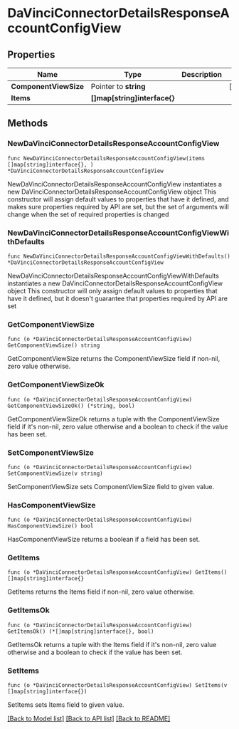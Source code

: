 # DaVinciConnectorDetailsResponseAccountConfigView

## Properties

Name | Type | Description | Notes
------------ | ------------- | ------------- | -------------
**ComponentViewSize** | Pointer to **string** |  | [optional] 
**Items** | **[]map[string]interface{}** |  | 

## Methods

### NewDaVinciConnectorDetailsResponseAccountConfigView

`func NewDaVinciConnectorDetailsResponseAccountConfigView(items []map[string]interface{}, ) *DaVinciConnectorDetailsResponseAccountConfigView`

NewDaVinciConnectorDetailsResponseAccountConfigView instantiates a new DaVinciConnectorDetailsResponseAccountConfigView object
This constructor will assign default values to properties that have it defined,
and makes sure properties required by API are set, but the set of arguments
will change when the set of required properties is changed

### NewDaVinciConnectorDetailsResponseAccountConfigViewWithDefaults

`func NewDaVinciConnectorDetailsResponseAccountConfigViewWithDefaults() *DaVinciConnectorDetailsResponseAccountConfigView`

NewDaVinciConnectorDetailsResponseAccountConfigViewWithDefaults instantiates a new DaVinciConnectorDetailsResponseAccountConfigView object
This constructor will only assign default values to properties that have it defined,
but it doesn't guarantee that properties required by API are set

### GetComponentViewSize

`func (o *DaVinciConnectorDetailsResponseAccountConfigView) GetComponentViewSize() string`

GetComponentViewSize returns the ComponentViewSize field if non-nil, zero value otherwise.

### GetComponentViewSizeOk

`func (o *DaVinciConnectorDetailsResponseAccountConfigView) GetComponentViewSizeOk() (*string, bool)`

GetComponentViewSizeOk returns a tuple with the ComponentViewSize field if it's non-nil, zero value otherwise
and a boolean to check if the value has been set.

### SetComponentViewSize

`func (o *DaVinciConnectorDetailsResponseAccountConfigView) SetComponentViewSize(v string)`

SetComponentViewSize sets ComponentViewSize field to given value.

### HasComponentViewSize

`func (o *DaVinciConnectorDetailsResponseAccountConfigView) HasComponentViewSize() bool`

HasComponentViewSize returns a boolean if a field has been set.

### GetItems

`func (o *DaVinciConnectorDetailsResponseAccountConfigView) GetItems() []map[string]interface{}`

GetItems returns the Items field if non-nil, zero value otherwise.

### GetItemsOk

`func (o *DaVinciConnectorDetailsResponseAccountConfigView) GetItemsOk() (*[]map[string]interface{}, bool)`

GetItemsOk returns a tuple with the Items field if it's non-nil, zero value otherwise
and a boolean to check if the value has been set.

### SetItems

`func (o *DaVinciConnectorDetailsResponseAccountConfigView) SetItems(v []map[string]interface{})`

SetItems sets Items field to given value.



[[Back to Model list]](../README.md#documentation-for-models) [[Back to API list]](../README.md#documentation-for-api-endpoints) [[Back to README]](../README.md)


